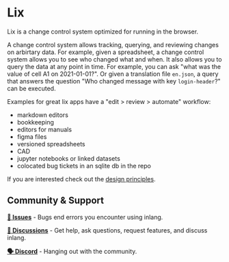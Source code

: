 # Lix 

Lix is a change control system optimized for running in the browser.

A change control system allows tracking, querying, and reviewing changes on arbirtary data. For example, given a spreadsheet, a change control system allows you to see who changed what and when. It also allows you to query the data at any point in time. For example, you can ask "what was the value of cell A1 on 2021-01-01?". Or given a translation file `en.json`, a query that answers the question "Who changed message with key `login-header`?" can be executed.

Examples for great lix apps have a "edit > review > automate" workflow:

- markdown editors
- bookkeeping
- editors for manuals
- figma files
- versioned spreadsheets
- CAD
- jupyter notebooks or linked datasets
- colocated bug tickets in an sqlite db in the repo

If you are interested check out the [design principles](./design-principles.md).

## Community & Support

**[🚩 Issues](https://github.com/inlang/monorepo/issues)** - Bugs end errors you encounter using inlang.

**[💬 Discussions](https://github.com/inlang/monorepo/discussions)** - Get help, ask questions, request features, and discuss inlang.

**[🗣️ Discord](https://discord.gg/gdMPPWy57R)** - Hanging out with the community.


